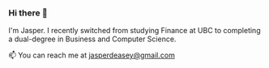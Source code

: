 ### Hi there 👋

I'm Jasper. I recently switched from studying Finance at UBC to completing a dual-degree in Business and Computer Science. 

📫 You can reach me at [jasperdeasey@gmail.com](mailto:jasperdeasey@gmail.com)
